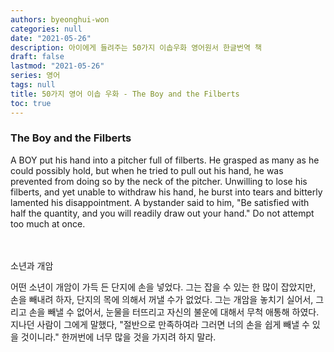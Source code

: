 ```yaml
---
authors: byeonghui-won
categories: null
date: "2021-05-26"
description: 아이에게 들려주는 50가지 이솝우화 영어원서 한글번역 책
draft: false
lastmod: "2021-05-26"
series: 영어
tags: null
title: 50가지 영어 이솝 우화 - The Boy and the Filberts
toc: true
---
```


### The Boy and the Filberts

A BOY put his hand into a pitcher full of filberts. He grasped as many as he could possibly hold, but when he tried to pull out his hand, he was prevented from doing so by the neck of the pitcher. Unwilling to lose his filberts, and yet unable to withdraw his hand, he burst into tears and bitterly lamented his disappointment. A bystander said to him, "Be satisfied with half the quantity, and you will readily draw out your hand." Do not attempt too much at once.

　

소년과 개암

   



어떤 소년이 개암이 가득 든 단지에 손을 넣었다. 그는 잡을 수 있는 한 많이 잡았지만, 손을 빼내려 하자, 단지의 목에 의해서 꺼낼 수가 없었다. 그는 개암을 놓치기 실어서, 그리고 손을 빼낼 수 없어서, 눈물을 터뜨리고 자신의 불운에 대해서 무척 애통해 하였다. 지나던 사람이 그에게 말했다, "절반으로 만족하여라 그러면 너의 손을 쉽게 빼낼 수 있을 것이니라." 한꺼번에 너무 많을 것을 가지려 하지 말라.

　
